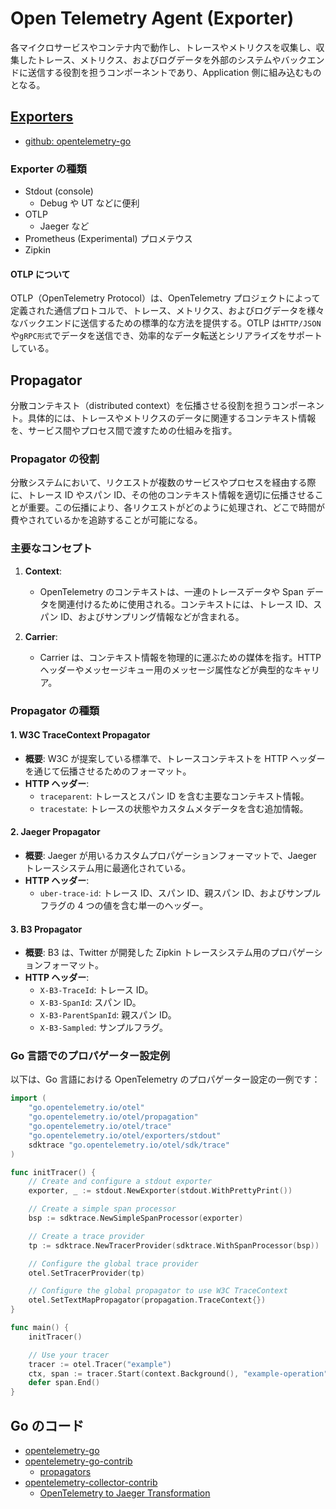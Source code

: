 # Open Telemetry Agent (Exporter)

各マイクロサービスやコンテナ内で動作し、トレースやメトリクスを収集し、収集したトレース、メトリクス、およびログデータを外部のシステムやバックエンドに送信する役割を担うコンポーネントであり、Application 側に組み込むものとなる。

## [Exporters](<(https://opentelemetry.io/docs/languages/go/exporters/)>)

- [github: opentelemetry-go](https://github.com/open-telemetry/opentelemetry-go/tree/main/exporters)

### Exporter の種類

- Stdout (console)
  - Debug や UT などに便利
- OTLP
  - Jaeger など
- Prometheus (Experimental) プロメテウス
- Zipkin

#### OTLP について

OTLP（OpenTelemetry Protocol）は、OpenTelemetry プロジェクトによって定義された通信プロトコルで、トレース、メトリクス、およびログデータを様々なバックエンドに送信するための標準的な方法を提供する。OTLP は`HTTP/JSON`や`gRPC形式`でデータを送信でき、効率的なデータ転送とシリアライズをサポートしている。

## Propagator

分散コンテキスト（distributed context）を伝播させる役割を担うコンポーネント。具体的には、トレースやメトリクスのデータに関連するコンテキスト情報を、サービス間やプロセス間で渡すための仕組みを指す。

### Propagator の役割

分散システムにおいて、リクエストが複数のサービスやプロセスを経由する際に、トレース ID やスパン ID、その他のコンテキスト情報を適切に伝播させることが重要。この伝播により、各リクエストがどのように処理され、どこで時間が費やされているかを追跡することが可能になる。

### 主要なコンセプト

1. **Context**:

   - OpenTelemetry のコンテキストは、一連のトレースデータや Span データを関連付けるために使用される。コンテキストには、トレース ID、スパン ID、およびサンプリング情報などが含まれる。

2. **Carrier**:
   - Carrier は、コンテキスト情報を物理的に運ぶための媒体を指す。HTTP ヘッダーやメッセージキュー用のメッセージ属性などが典型的なキャリア。

### Propagator の種類

#### 1. W3C TraceContext Propagator

- **概要**: W3C が提案している標準で、トレースコンテキストを HTTP ヘッダーを通じて伝播させるためのフォーマット。
- **HTTP ヘッダー**:
  - `traceparent`: トレースとスパン ID を含む主要なコンテキスト情報。
  - `tracestate`: トレースの状態やカスタムメタデータを含む追加情報。

#### 2. Jaeger Propagator

- **概要**: Jaeger が用いるカスタムプロパゲーションフォーマットで、Jaeger トレースシステム用に最適化されている。
- **HTTP ヘッダー**:
  - `uber-trace-id`: トレース ID、スパン ID、親スパン ID、およびサンプルフラグの 4 つの値を含む単一のヘッダー。

#### 3. B3 Propagator

- **概要**: B3 は、Twitter が開発した Zipkin トレースシステム用のプロパゲーションフォーマット。
- **HTTP ヘッダー**:
  - `X-B3-TraceId`: トレース ID。
  - `X-B3-SpanId`: スパン ID。
  - `X-B3-ParentSpanId`: 親スパン ID。
  - `X-B3-Sampled`: サンプルフラグ。

### Go 言語でのプロパゲーター設定例

以下は、Go 言語における OpenTelemetry のプロパゲーター設定の一例です：

```go
import (
    "go.opentelemetry.io/otel"
    "go.opentelemetry.io/otel/propagation"
    "go.opentelemetry.io/otel/trace"
    "go.opentelemetry.io/otel/exporters/stdout"
    sdktrace "go.opentelemetry.io/otel/sdk/trace"
)

func initTracer() {
    // Create and configure a stdout exporter
    exporter, _ := stdout.NewExporter(stdout.WithPrettyPrint())

    // Create a simple span processor
    bsp := sdktrace.NewSimpleSpanProcessor(exporter)

    // Create a trace provider
    tp := sdktrace.NewTracerProvider(sdktrace.WithSpanProcessor(bsp))

    // Configure the global trace provider
    otel.SetTracerProvider(tp)

    // Configure the global propagator to use W3C TraceContext
    otel.SetTextMapPropagator(propagation.TraceContext{})
}

func main() {
    initTracer()

    // Use your tracer
    tracer := otel.Tracer("example")
    ctx, span := tracer.Start(context.Background(), "example-operation")
    defer span.End()
}
```

## Go のコード

- [opentelemetry-go](https://github.com/open-telemetry/opentelemetry-go)
- [opentelemetry-go-contrib](https://github.com/open-telemetry/opentelemetry-go-contrib)
  - [propagators](https://github.com/open-telemetry/opentelemetry-go-contrib/tree/main/propagators)
- [opentelemetry-collector-contrib](https://github.com/open-telemetry/opentelemetry-collector-contrib)
  - [OpenTelemetry to Jaeger Transformation](https://github.com/open-telemetry/opentelemetry-collector-contrib/blob/main/pkg/translator/jaeger/README.md)
